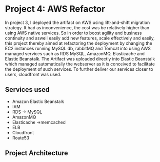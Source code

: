 # Project 4: AWS Refactor
In project 3, I deployed the artifact on AWS using lift-and-shift migration strategy. It had as inconvenience, the cost was be relatively higher than using AWS native services. So in order to boost agility and business continuity and aswell easily add new features, scale effectively and easily, this project thereby aimed at refactoring the deployment by changing the EC2 instances running MySQL db, rabbitMQ and Tomcat into using AWS managed services such as RDS MySQL, AmazonMQ, Elasticache and Elastic Beanstalk. The Artifact was uploaded directly into Elastic Beanstalk which managed automatically the webserver as it is conceived to facilitate the deployment of such services. To further deliver our services closer to users, cloudfront was used.
## Services used
- Amazon Elastic Beanstalk
- IAM
- RDS -> MySQL
- AmazonMQ
- Elasticache ->memcached
- ELB
- Cloudfront
- Route53

## Project Architecture
